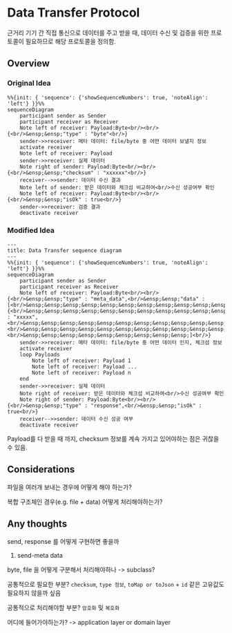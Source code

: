 # Data Transfer Protocol

근거리 기기 간 직접 통신으로 데이터를 주고 받을 때, 데이터 수신 및 검증을 위한 프로토콜이 필요하므로 해당 프로토콜을 정의함.

## Overview

### Original Idea

```mermaid
%%{init: { 'sequence': {'showSequenceNumbers': true, 'noteAlign': 'left'} }}%%
sequenceDiagram
    participant sender as Sender
    participant receiver as Receiver
    Note left of receiver: Payload:Byte<br/><br/>{<br/>&ensp;&ensp;"type" : "byte"<br/>}
    sender->>receiver: 메타 데이터: file/byte 중 어떤 데이터 보낼지 정보
    activate receiver
    Note left of receiver: Payload
    sender->>receiver: 실제 데이터
    Note right of sender: Payload:Byte<br/><br/>{<br/>&ensp;&ensp;"checksum" : "xxxxxx"<br/>}
    receiver-->>sender: 데이터 수신 결과
    Note left of sender: 받은 데이터와 체크섬 비교하여<br/>수신 성공여부 확인
    Note left of receiver: Payload:Byte<br/><br/>{<br/>&ensp;&ensp;"isOk" : true<br/>}
    sender->>receiver: 검증 결과
    deactivate receiver
```

### Modified Idea

```mermaid
---
title: Data Transfer sequence diagram
---
%%{init: { 'sequence': {'showSequenceNumbers': true, 'noteAlign': 'left'} }}%%
sequenceDiagram
    participant sender as Sender
    participant receiver as Receiver
    Note left of receiver: Payload:Byte<br/><br/>{<br/>&ensp;&ensp;"type" : "meta_data",<br/>&ensp;&ensp;"data" : [<br/>&ensp;&ensp;&ensp;&ensp;&ensp;&ensp;&ensp;&ensp;&ensp;&ensp;&ensp;{<br/>&ensp;&ensp;&ensp;&ensp;&ensp;&ensp;&ensp;&ensp;&ensp;&ensp;&ensp;&ensp;"checksum" : "xxxxx",<br/>&ensp;&ensp;&ensp;&ensp;&ensp;&ensp;&ensp;&ensp;&ensp;&ensp;&ensp;&ensp;...<br/>&ensp;&ensp;&ensp;&ensp;&ensp;&ensp;&ensp;&ensp;&ensp;&ensp;&ensp;},<br/>&ensp;&ensp;&ensp;&ensp;&ensp;&ensp;&ensp;&ensp;&ensp;]<br/>}
    sender->>receiver: 메타 데이터: file/byte 중 어떤 데이터 인지, 체크섬 정보
    activate receiver
    loop Payloads
        Note left of receiver: Payload 1
        Note left of receiver: Payload ...
        Note left of receiver: Payload n
    end
    sender->>receiver: 실제 데이터
    Note right of receiver: 받은 데이터와 체크섬 비교하여<br/>수신 성공여부 확인
    Note right of sender: Payload:Byte<br/><br/>{<br/>&ensp;&ensp;"type" : "response",<br/>&ensp;&ensp;"isOk" : true<br/>}
    receiver-->>sender: 데이터 수신 성공 여부
    deactivate receiver
```

Payload를 다 받을 때 까지, checksum 정보를 계속 가지고 있어야하는 점은 귀찮을 수 있음.

## Considerations

파일을 여러개 보내는 경우에 어떻게 해야 하는가?

복합 구조체인 경우(e.g. file + data) 어떻게 처리해야하는가?

## Any thoughts

send, response 를 어떻게 구현하면 좋을까

1. send-meta data

byte, file 을 어떻게 구분해서 처리해야하나 -> subclass?

공통적으로 필요한 부분? `checksum`, `type 정보`, `toMap or toJson` + `id` 같은 고유값도 필요하지 않을까 싶음

공통적으로 처리해야할 부분? `암호화` 및 `복호화`

어디에 들어가야하는가? -> application layer or domain layer
